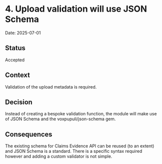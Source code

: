 # 4. Upload validation will use JSON Schema

Date: 2025-07-01

## Status

Accepted

## Context

Validation of the upload metadata is required.

## Decision

Instead of creating a bespoke validation function, the module will make use of JSON Schema and the voxpupuli/json-schema gem.

## Consequences

The existing schema for Claims Evidence API can be reused (to an extent) and JSON Schema is a standard. There is a specific syntax required however and adding a custom validator is not simple.
